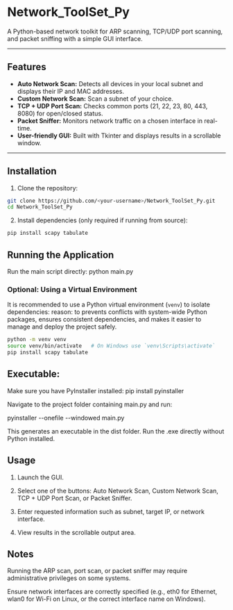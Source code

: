 # Network_ToolSet_Py
A Python-based network toolkit for ARP scanning, TCP/UDP port scanning, and packet sniffing with a simple GUI interface.

---

## Features

- **Auto Network Scan:** Detects all devices in your local subnet and displays their IP and MAC addresses.  
- **Custom Network Scan:** Scan a subnet of your choice.  
- **TCP + UDP Port Scan:** Checks common ports (21, 22, 23, 80, 443, 8080) for open/closed status.  
- **Packet Sniffer:** Monitors network traffic on a chosen interface in real-time.  
- **User-friendly GUI:** Built with Tkinter and displays results in a scrollable window.

---

## Installation

1. Clone the repository:

```bash
git clone https://github.com/<your-username>/Network_ToolSet_Py.git
cd Network_ToolSet_Py
```

2. Install dependencies (only required if running from source):
```markdown
pip install scapy tabulate
```

## Running the Application
Run the main script directly:
python main.py

### Optional: Using a Virtual Environment

It is recommended to use a Python virtual environment (`venv`) to isolate dependencies:
reason: to prevents conflicts with system-wide Python packages, ensures consistent dependencies, and makes it easier to manage and deploy the project safely.

```bash
python -m venv venv
source venv/bin/activate   # On Windows use `venv\Scripts\activate`
pip install scapy tabulate
```

## Executable:
  Make sure you have PyInstaller installed:
pip install pyinstaller

Navigate to the project folder containing main.py and run:

pyinstaller --onefile --windowed main.py

This generates an executable in the dist folder. Run the .exe directly without Python installed.


## Usage
 1. Launch the GUI.

2. Select one of the buttons: Auto Network Scan, Custom Network Scan, TCP + UDP Port Scan, or Packet Sniffer.

3. Enter requested information such as subnet, target IP, or network interface.

4. View results in the scrollable output area.


## Notes

Running the ARP scan, port scan, or packet sniffer may require administrative privileges on some systems.

Ensure network interfaces are correctly specified (e.g., eth0 for Ethernet, wlan0 for Wi-Fi on Linux, or the correct interface name on Windows).
